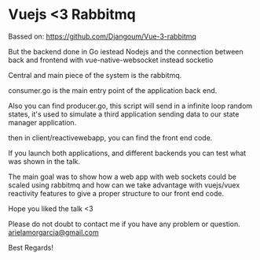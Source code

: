 # Vuejs <3 Rabbitmq


Bassed on: https://github.com/Djangoum/Vue-3-rabbitmq


But the backend done in Go iestead Nodejs and the connection between back and frontend with vue-native-websocket instead socketio



Central and main piece of the system is the rabbitmq.

consumer.go is the main entry point of the application back end.

Also you can find producer.go, this script will send in a infinite loop random states, it's used to simulate a third application sending data to our state manager application.

then in client/reactivewebapp, you can find the front end code. 

If you launch both applications, and different backends you can test what was shown in the talk.

The main goal was to show how a web app with web sockets could be scaled using rabbitmq and how can we take advantage with vuejs/vuex reactivity features to give a proper structure to our front end code.

Hope you liked the talk <3

Please do not doubt to contact me if you have any problem or question. arielamorgarcia@gmail.com

Best Regards! 
